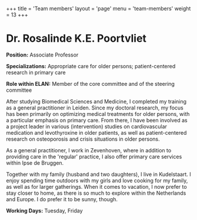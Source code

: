 +++ 
title = 'Team members' 
layout = 'page' 
menu = 'team-members' 
weight = 13 
+++ 

# Dr. Rosalinde K.E. Poortvliet

**Position:** Associate Professor

**Specializations:** Appropriate care for older persons; patient-centered research in primary care

**Role within ELAN:** Member of the core committee and of the steering committee

After studying Biomedical Sciences and Medicine, I completed my training as a general practitioner in Leiden. Since my doctoral research, my focus has been primarily on optimizing medical treatments for older persons, with a particular emphasis on primary care. From there, I have been involved as a project leader in various (intervention) studies on cardiovascular medication and levothyroxine in older patients, as well as patient-centered research on osteoporosis and crisis situations in older persons.

As a general practitioner, I work in Zevenhoven, where in addition to providing care in the 'regular' practice, I also offer primary care services within Ipse de Bruggen.

Together with my family (husband and two daughters), I live in Kudelstaart. I enjoy spending time outdoors with my girls and love cooking for my family, as well as for larger gatherings. When it comes to vacation, I now prefer to stay closer to home, as there is so much to explore within the Netherlands and Europe. I do prefer it to be sunny, though.

**Working Days:** Tuesday, Friday
